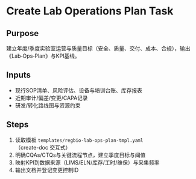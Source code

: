 # Create Lab Operations Plan Task

## Purpose

建立年度/季度实验室运营与质量目标（安全、质量、交付、成本、合规），输出《Lab‑Ops‑Plan》与KPI基线。

## Inputs

- 现行SOP清单、风险评估、设备与培训台账、库存报表
- 近期审计/偏差/变更/CAPA记录
- 研发/转化路线图与资源约束

## Steps

1. 读取模板 `templates/regbio-lab-ops-plan-tmpl.yaml`（create-doc 交互式）
2. 明确CQAs/CTQs与关键流程节点，建立季度目标与阈值
3. 映射KPI到数据来源（LIMS/ELN/库存/工时/维保）与采集频率
4. 输出文档并登记变更控制ID
